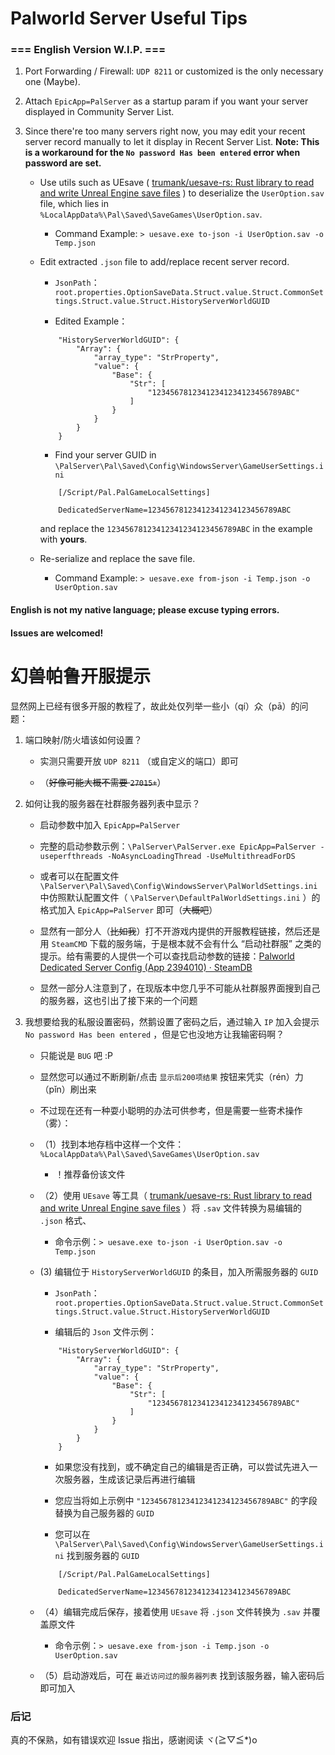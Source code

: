 # Palworld Server Useful Tips

### === English Version W.I.P. ===

1. Port Forwarding / Firewall: `UDP 8211` or customized is the only necessary one (Maybe).

2. Attach `EpicApp=PalServer` as a startup param if you want your server displayed in Community Server List.

3. Since there're too many servers right now, you may edit your recent server record manually to let it display in Recent Server List.
**Note: This is a workaround for the `No password Has been entered` error when password are set.**

    + Use utils such as UEsave ( [trumank/uesave-rs: Rust library to read and write Unreal Engine save files](https://github.com/trumank/uesave-rs) ) to deserialize the `UserOption.sav` file, which lies in `%LocalAppData%\Pal\Saved\SaveGames\UserOption.sav`.

        + Command Example: `> uesave.exe to-json -i UserOption.sav -o Temp.json`

    + Edit extracted `.json` file to add/replace recent server record.

        + `JsonPath`：`root.properties.OptionSaveData.Struct.value.Struct.CommonSettings.Struct.value.Struct.HistoryServerWorldGUID`

        + Edited Example：
        ```
            "HistoryServerWorldGUID": {
                "Array": {
                    "array_type": "StrProperty",
                    "value": {
                        "Base": {
                            "Str": [
                                "12345678123412341234123456789ABC"
                            ]
                        }
                    }
                }
            }
        ```

        + Find your server GUID in `\PalServer\Pal\Saved\Config\WindowsServer\GameUserSettings.ini`
        ```
            [/Script/Pal.PalGameLocalSettings]

            DedicatedServerName=12345678123412341234123456789ABC
        ```
        and replace the `12345678123412341234123456789ABC` in the example with **yours**.

    + Re-serialize and replace the save file.

        + Command Example: `> uesave.exe from-json -i Temp.json -o UserOption.sav`

#### English is not my native language; please excuse typing errors.

#### Issues are welcomed!

# 幻兽帕鲁开服提示

显然网上已经有很多开服的教程了，故此处仅列举一些小（qí）众（pā）的问题：

1. 端口映射/防火墙该如何设置？

    + 实测只需要开放 `UDP 8211` （或自定义的端口）即可

    + （~~好像可能大概不需要 `27015+`~~）

2. 如何让我的服务器在社群服务器列表中显示？

    + 启动参数中加入 `EpicApp=PalServer`

    + 完整的启动参数示例：`\PalServer\PalServer.exe EpicApp=PalServer -useperfthreads -NoAsyncLoadingThread -UseMultithreadForDS`

    + 或者可以在配置文件 `\PalServer\Pal\Saved\Config\WindowsServer\PalWorldSettings.ini` 中仿照默认配置文件（ `\PalServer\DefaultPalWorldSettings.ini` ）的格式加入 `EpicApp=PalServer` 即可（~~大概吧~~）

    + 显然有一部分人（~~比如我~~）打不开游戏内提供的开服教程链接，然后还是用 `SteamCMD` 下载的服务端，于是根本就不会有什么 “启动社群服” 之类的提示。给有需要的人提供一个可以查找启动参数的链接：[Palworld Dedicated Server Config (App 2394010) · SteamDB](https://steamdb.info/app/2394010/config/)

    + 显然一部分人注意到了，在现版本中您几乎不可能从社群服界面搜到自己的服务器，这也引出了接下来的一个问题

3. 我想要给我的私服设置密码，然鹅设置了密码之后，通过输入 `IP` 加入会提示 `No password Has been entered` ，但是它也没地方让我输密码啊？

    + 只能说是 `BUG` 吧 :P

    + 显然您可以通过不断刷新/点击 `显示后200项结果` 按钮来凭实（rén）力（pǐn）刷出来

    + 不过现在还有一种耍小聪明的办法可供参考，但是需要一些寄术操作（雾）：

    + （1）找到本地存档中这样一个文件：`%LocalAppData%\Pal\Saved\SaveGames\UserOption.sav` 
        + ！推荐备份该文件

    + （2）使用 `UEsave` 等工具（ [trumank/uesave-rs: Rust library to read and write Unreal Engine save files](https://github.com/trumank/uesave-rs) ）将 `.sav` 文件转换为易编辑的 `.json` 格式、

        + 命令示例：`> uesave.exe to-json -i UserOption.sav -o Temp.json`

    + (3) 编辑位于 `HistoryServerWorldGUID` 的条目，加入所需服务器的 `GUID`

        + `JsonPath`：`root.properties.OptionSaveData.Struct.value.Struct.CommonSettings.Struct.value.Struct.HistoryServerWorldGUID`

        + 编辑后的 `Json` 文件示例：
        ```
            "HistoryServerWorldGUID": {
                "Array": {
                    "array_type": "StrProperty",
                    "value": {
                        "Base": {
                            "Str": [
                                "12345678123412341234123456789ABC"
                            ]
                        }
                    }
                }
            }
        ```

        + 如果您没有找到，或不确定自己的编辑是否正确，可以尝试先进入一次服务器，生成该记录后再进行编辑

        + 您应当将如上示例中 `"12345678123412341234123456789ABC"` 的字段替换为自己服务器的 `GUID`

        + 您可以在 `\PalServer\Pal\Saved\Config\WindowsServer\GameUserSettings.ini` 找到服务器的 `GUID`
        ```
            [/Script/Pal.PalGameLocalSettings]

            DedicatedServerName=12345678123412341234123456789ABC
        ```

    + （4）编辑完成后保存，接着使用 `UEsave` 将 `.json` 文件转换为 `.sav` 并覆盖原文件

        + 命令示例：`> uesave.exe from-json -i Temp.json -o UserOption.sav`

    + （5）启动游戏后，可在 `最近访问过的服务器列表` 找到该服务器，输入密码后即可加入

### 后记

真的不保熟，如有错误欢迎 Issue 指出，感谢阅读 ヾ(≧▽≦*)o

